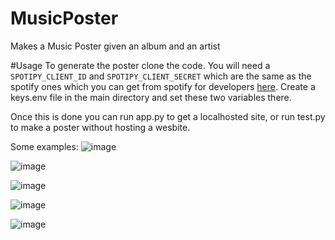 # MusicPoster
Makes a Music Poster given an album and an artist

#Usage
To generate the poster clone the code. You will need a `SPOTIPY_CLIENT_ID` and `SPOTIPY_CLIENT_SECRET` which are the same as the spotify ones which you can get from spotify for developers [here](https://developer.spotify.com/documentation/general/guides/authorization/). 
Create a keys.env file in the main directory and set these two variables there.

Once this is done you can run app.py to get a localhosted site, or run test.py to make a poster without hosting a wesbite. 

Some examples: 
![image](https://user-images.githubusercontent.com/97134010/208537386-b899f14c-54fb-40b8-9a6b-e12f88ae7ce2.png)

![image](https://user-images.githubusercontent.com/97134010/208537434-8a012c92-d810-43d8-8673-60a9b03039ce.png)

![image](https://user-images.githubusercontent.com/97134010/208537467-9643b67f-8768-42b1-b13e-995fef51b5ac.png)

![image](https://user-images.githubusercontent.com/97134010/208537488-915022f3-6d08-41c5-b0cc-2005900c7acc.png)

![image](https://user-images.githubusercontent.com/97134010/208537539-a396537a-33c0-463b-8e3d-1f6b0932d2c3.png)
